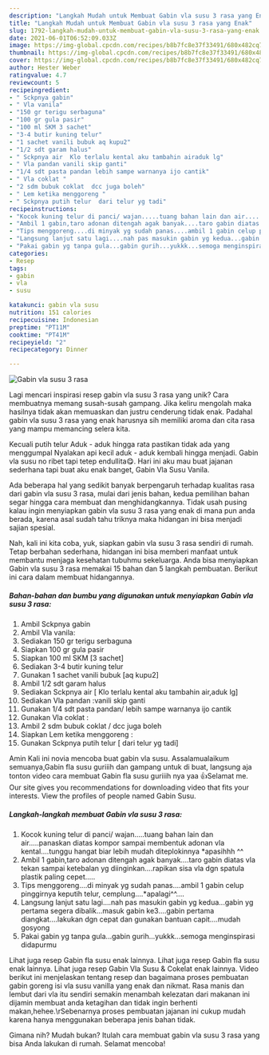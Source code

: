 ```yaml
---
description: "Langkah Mudah untuk Membuat Gabin vla susu 3 rasa yang Enak"
title: "Langkah Mudah untuk Membuat Gabin vla susu 3 rasa yang Enak"
slug: 1792-langkah-mudah-untuk-membuat-gabin-vla-susu-3-rasa-yang-enak
date: 2021-06-01T06:52:09.033Z
image: https://img-global.cpcdn.com/recipes/b8b7fc8e37f33491/680x482cq70/gabin-vla-susu-3-rasa-foto-resep-utama.jpg
thumbnail: https://img-global.cpcdn.com/recipes/b8b7fc8e37f33491/680x482cq70/gabin-vla-susu-3-rasa-foto-resep-utama.jpg
cover: https://img-global.cpcdn.com/recipes/b8b7fc8e37f33491/680x482cq70/gabin-vla-susu-3-rasa-foto-resep-utama.jpg
author: Hester Weber
ratingvalue: 4.7
reviewcount: 5
recipeingredient:
- " Sckpnya gabin"
- " Vla vanila"
- "150 gr terigu serbaguna"
- "100 gr gula pasir"
- "100 ml SKM 3 sachet"
- "3-4 butir kuning telur"
- "1 sachet vanili bubuk aq kupu2"
- "1/2 sdt garam halus"
- " Sckpnya air  Klo terlalu kental aku tambahin airaduk lg"
- " Vla pandan vanili skip ganti"
- "1/4 sdt pasta pandan lebih sampe warnanya ijo cantik"
- " Vla coklat "
- "2 sdm bubuk coklat  dcc juga boleh"
- " Lem ketika menggoreng "
- " Sckpnya putih telur  dari telur yg tadi"
recipeinstructions:
- "Kocok kuning telur di panci/ wajan.....tuang bahan lain dan air.....panaskan diatas kompor sampai membentuk adonan vla kental....tunggu hangat biar lebih mudah diteplokinnya *apasihhh ^^"
- "Ambil 1 gabin,taro adonan ditengah agak banyak....taro gabin diatas vla tekan sampai ketebalan yg diinginkan....rapikan sisa vla dgn spatula plastik paling cepet....."
- "Tips menggoreng....di minyak yg sudah panas....ambil 1 gabin celup pinggirnya keputih telur, cemplung....*apalagi^^...."
- "Langsung lanjut satu lagi....nah pas masukin gabin yg kedua...gabin yg pertama segera dibalik...masuk gabin ke3....gabin pertama diangkat....lakukan dgn cepat dan gunakan bantuan capit....mudah gosyong"
- "Pakai gabin yg tanpa gula...gabin gurih...yukkk...semoga menginspirasi didapurmu"
categories:
- Resep
tags:
- gabin
- vla
- susu

katakunci: gabin vla susu 
nutrition: 151 calories
recipecuisine: Indonesian
preptime: "PT11M"
cooktime: "PT41M"
recipeyield: "2"
recipecategory: Dinner

---
```



![Gabin vla susu 3 rasa](https://img-global.cpcdn.com/recipes/b8b7fc8e37f33491/680x482cq70/gabin-vla-susu-3-rasa-foto-resep-utama.jpg)

Lagi mencari inspirasi resep gabin vla susu 3 rasa yang unik? Cara membuatnya memang susah-susah gampang. Jika keliru mengolah maka hasilnya tidak akan memuaskan dan justru cenderung tidak enak. Padahal gabin vla susu 3 rasa yang enak harusnya sih memiliki aroma dan cita rasa yang mampu memancing selera kita.

Kecuali putih telur Aduk - aduk hingga rata pastikan tidak ada yang menggumpal Nyalakan api kecil aduk - aduk kembali hingga menjadi. Gabin vla susu no ribet tapi tetep endullita😋. Hari ini aku mau buat jajanan sederhana tapi buat aku enak banget, Gabin Vla Susu Vanila.

Ada beberapa hal yang sedikit banyak berpengaruh terhadap kualitas rasa dari gabin vla susu 3 rasa, mulai dari jenis bahan, kedua pemilihan bahan segar hingga cara membuat dan menghidangkannya. Tidak usah pusing kalau ingin menyiapkan gabin vla susu 3 rasa yang enak di mana pun anda berada, karena asal sudah tahu triknya maka hidangan ini bisa menjadi sajian spesial.


Nah, kali ini kita coba, yuk, siapkan gabin vla susu 3 rasa sendiri di rumah. Tetap berbahan sederhana, hidangan ini bisa memberi manfaat untuk membantu menjaga kesehatan tubuhmu sekeluarga. Anda bisa menyiapkan Gabin vla susu 3 rasa memakai 15 bahan dan 5 langkah pembuatan. Berikut ini cara dalam membuat hidangannya.

<!--inarticleads1-->

##### Bahan-bahan dan bumbu yang digunakan untuk menyiapkan Gabin vla susu 3 rasa:

1. Ambil  Sckpnya gabin
1. Ambil  Vla vanila:
1. Sediakan 150 gr terigu serbaguna
1. Siapkan 100 gr gula pasir
1. Siapkan 100 ml SKM [3 sachet]
1. Sediakan 3-4 butir kuning telur
1. Gunakan 1 sachet vanili bubuk [aq kupu2]
1. Ambil 1/2 sdt garam halus
1. Sediakan  Sckpnya air [ Klo terlalu kental aku tambahin air,aduk lg]
1. Sediakan  Vla pandan :vanili skip ganti
1. Gunakan 1/4 sdt pasta pandan/ lebih sampe warnanya ijo cantik
1. Gunakan  Vla coklat :
1. Ambil 2 sdm bubuk coklat / dcc juga boleh
1. Siapkan  Lem ketika menggoreng :
1. Gunakan  Sckpnya putih telur [ dari telur yg tadi]


Amin Kali ini novia mencoba buat gabin vla susu. Assalamualaikum semuanya,Gabin fla susu guriiih dan gampang untuk di buat, langsung aja tonton video cara membuat Gabin fla susu guriiih nya yaa 👍Selamat me. Our site gives you recommendations for downloading video that fits your interests. View the profiles of people named Gabin Susu. 

<!--inarticleads2-->

##### Langkah-langkah membuat Gabin vla susu 3 rasa:

1. Kocok kuning telur di panci/ wajan.....tuang bahan lain dan air.....panaskan diatas kompor sampai membentuk adonan vla kental....tunggu hangat biar lebih mudah diteplokinnya *apasihhh ^^
1. Ambil 1 gabin,taro adonan ditengah agak banyak....taro gabin diatas vla tekan sampai ketebalan yg diinginkan....rapikan sisa vla dgn spatula plastik paling cepet.....
1. Tips menggoreng....di minyak yg sudah panas....ambil 1 gabin celup pinggirnya keputih telur, cemplung....*apalagi^^....
1. Langsung lanjut satu lagi....nah pas masukin gabin yg kedua...gabin yg pertama segera dibalik...masuk gabin ke3....gabin pertama diangkat....lakukan dgn cepat dan gunakan bantuan capit....mudah gosyong
1. Pakai gabin yg tanpa gula...gabin gurih...yukkk...semoga menginspirasi didapurmu


Lihat juga resep Gabin fla susu enak lainnya. Lihat juga resep Gabin fla susu enak lainnya. Lihat juga resep Gabin Vla Susu &amp; Cokelat enak lainnya. Video berikut ini menjelaskan tentang resep dan bagaimana proses pembuatan gabin goreng isi vla susu vanilla yang enak dan nikmat. Rasa manis dan lembut dari vla itu sendiri semakin menambah kelezatan dari makanan ini dijamin membuat anda ketagihan dan tidak ingin berhenti makan,hehee.\rSebenarnya proses pembuatan jajanan ini cukup mudah karena hanya menggunakan beberapa jenis bahan tidak. 

Gimana nih? Mudah bukan? Itulah cara membuat gabin vla susu 3 rasa yang bisa Anda lakukan di rumah. Selamat mencoba!
